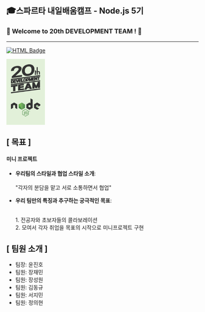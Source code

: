 ## 🎓스파르타 내일배움캠프 - Node.js 5기
### 🚀 Welcome to 20th DEVELOPMENT TEAM ! 🚀
---

[![HTML Badge](https://img.shields.io/badge/HTML-E34F26?style=for-the-badge&logo=html5&logoColor=white)](https://www.w3.org/html/)

<div style="display: flex; align-items: center;">
  <img src="./resource/20NODE.jpg" alt="20NODE" style="width: 20%; margin-right: 20px;">
  <div style="width: 20%;">
      </div>
</div>

## [ 목표 ]
   <h4>미니 프로젝트</h4>
    <ul>
      <li><strong>우리팀의 스타일과 협업 스타일 소개</strong>:</li>
      <br>
                "각자의 분담을 맡고 서로 소통하면서 협업"
      <p>
      <li><strong>우리 팀만의 특징과 추구하는 궁극적인 목표</strong>:</li>
        <p>
        <br>
      1. 전공자와 초보자들의 콜라보레이션
      <br>
      2.  모여서 각자 취업을 목표의 시작으로 미니프로젝트 구현
    </ul>
    
  </div>
  
## [ 팀원 소개 ]
- 팀장: 윤진호
- 팀원: 장재민
- 팀원: 장성원
- 팀원: 김동규
- 팀원: 서지민
- 팀원: 정의현
